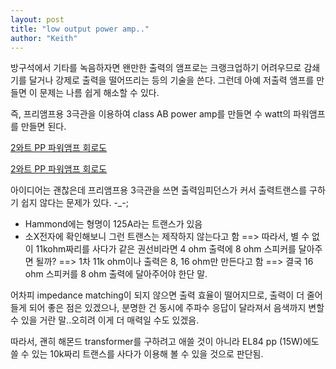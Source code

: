 ```yaml
---
layout: post
title: "low output power amp.."
author: "Keith"
---
```


방구석에서 기타를 녹음하자면 왠만한 출력의 앰프로는 크랭크업하기 어려우므로 감쇄기를 달거나 강제로 출력을 떨어뜨리는 등의 기술을 쓴다. 그런데 아예 저출력 앰프를 만들면 이 문제는 나름 쉽게 해소할 수 있다.

즉, 프리앰프용 3극관을 이용하여 class AB power amp를 만들면 수 watt의 파워앰프를 만들면 된다.

[2와트 PP 파워앰프 회로도](http://www.ax84.com/static/corepoweramps/2W_PP/AX84_2W_PP_Poweramp_Schematic.pdf)


[2와트 PP 파워앰프 회로도](http://www.ax84.com/static/corepoweramps/2W_PP/AX84_2W_PP_Poweramp_Schematic.pdf)


아이디어는 괜찮은데 프리앰프용 3극관을 쓰면 출력임피던스가 커서 출력트랜스를 구하기 쉽지 않다는 문제가 있다. -_-;

- Hammond에는 형명이 125A라는 트랜스가 있음
- 소X전자에 확인해보니 그런 트랜스는 제작하지 않는다고 함
==> 따라서, 별 수 없이 11kohm짜리를 사다가 같은 권선비라면 4 ohm 출력에 8 ohm 스피커를 달아주면 될까?
==> 1차 11k ohm이나 출력은 8, 16 ohm만 만든다고 함 ==> 결국 16 ohm 스피커를 8 ohm 출력에 달아주어야 한단 말.

어차피 impedance matching이 되지 않으면 출력 효율이 떨어지므로, 출력이 더 줄어들게 되어 좋은 점은 있겠으나, 분명한 건 동시에 주파수 응답이 달라져서 음색까지 변할 수 있을 거란 말..오히려 이게 더 매력일 수도 있겠음.

따라서, 괜히 해몬드 transformer를 구하려고 애쓸 것이 아니라 EL84 pp (15W)에도 쓸 수 있는 10k짜리 트랜스를 사다가 이용해 볼 수 있을 것으로 판단됨.



